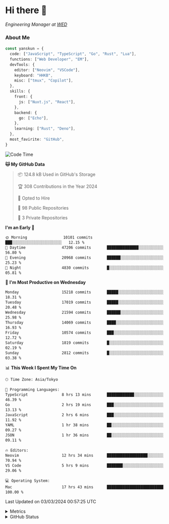 # Hi there&nbsp;:wave:

<!-- ![Alt text](https://spotify-recently-played-readme.vercel.app/api?user=31kynbuubkiu3r4qh4hjuaglhfay) -->

_Engineering Manager at [WED](https://github.com/wedinc)_

### About Me

```ts
const yanskun = {
  code: ["JavaScript", "TypeScript", "Go", "Rust", "Lua"],
  functions: ["Web Developer", "EM"],
  devTools: {
    editor: ["Neovim", "VSCode"],
    keyboard: "HHKB",
    misc: ["tmux", "Copilot"],
  },
  skills: {
    front: {
      js: ["Nuxt.js", "React"],
    },
    backend: {
      go: ["Echo"],
    },
    learning: ["Rust", "Deno"],
  },
  most_favirite: "GitHub",
}
```

<!--START_SECTION:waka-->
![Code Time](http://img.shields.io/badge/Code%20Time-722%20hrs%2024%20mins-blue)

**🐱 My GitHub Data** 

> 📦 124.8 kB Used in GitHub's Storage 
 > 
> 🏆 308 Contributions in the Year 2024
 > 
> 💼 Opted to Hire
 > 
> 📜 98 Public Repositories 
 > 
> 🔑 3 Private Repositories 
 > 
**I'm an Early 🐤** 

```text
🌞 Morning                10101 commits       ███░░░░░░░░░░░░░░░░░░░░░░   12.15 % 
🌆 Daytime                47206 commits       ██████████████░░░░░░░░░░░   56.80 % 
🌃 Evening                20968 commits       ██████░░░░░░░░░░░░░░░░░░░   25.23 % 
🌙 Night                  4830 commits        █░░░░░░░░░░░░░░░░░░░░░░░░   05.81 % 
```
📅 **I'm Most Productive on Wednesday** 

```text
Monday                   15218 commits       █████░░░░░░░░░░░░░░░░░░░░   18.31 % 
Tuesday                  17019 commits       █████░░░░░░░░░░░░░░░░░░░░   20.48 % 
Wednesday                21594 commits       ██████░░░░░░░░░░░░░░░░░░░   25.98 % 
Thursday                 14069 commits       ████░░░░░░░░░░░░░░░░░░░░░   16.93 % 
Friday                   10574 commits       ███░░░░░░░░░░░░░░░░░░░░░░   12.72 % 
Saturday                 1819 commits        █░░░░░░░░░░░░░░░░░░░░░░░░   02.19 % 
Sunday                   2812 commits        █░░░░░░░░░░░░░░░░░░░░░░░░   03.38 % 
```


📊 **This Week I Spent My Time On** 

```text
🕑︎ Time Zone: Asia/Tokyo

💬 Programming Languages: 
TypeScript               8 hrs 13 mins       ████████████░░░░░░░░░░░░░   46.39 % 
Go                       2 hrs 19 mins       ███░░░░░░░░░░░░░░░░░░░░░░   13.13 % 
JavaScript               2 hrs 6 mins        ███░░░░░░░░░░░░░░░░░░░░░░   11.92 % 
YAML                     1 hr 38 mins        ██░░░░░░░░░░░░░░░░░░░░░░░   09.27 % 
JSON                     1 hr 36 mins        ██░░░░░░░░░░░░░░░░░░░░░░░   09.11 % 

🔥 Editors: 
Neovim                   12 hrs 34 mins      ██████████████████░░░░░░░   70.94 % 
VS Code                  5 hrs 9 mins        ███████░░░░░░░░░░░░░░░░░░   29.06 % 

💻 Operating System: 
Mac                      17 hrs 43 mins      █████████████████████████   100.00 % 
```


 Last Updated on 03/03/2024 00:57:25 UTC
<!--END_SECTION:waka-->

<details>
  <summary>Metrics</summary>
  <img src="https://github.com/yanskun/yanskun/blob/main/github-metrics.svg" alt="Metrics">
</details>

<details>
  <summary>GitHub Status</summary>
  <picture>
    <source media="(prefers-color-scheme: dark)" srcset="https://raw.githubusercontent.com/yanskun/yanskun/master/profile-summary-card-output/nord_dark/0-profile-details.svg">
   <img src="https://raw.githubusercontent.com/yanskun/yanskun/master/profile-summary-card-output/default/0-profile-details.svg">
  </picture>
  <br>
  <picture>
    <source media="(prefers-color-scheme: dark)" srcset="https://raw.githubusercontent.com/yanskun/yanskun/master/profile-summary-card-output/nord_dark/1-repos-per-language.svg">
   <img src="https://raw.githubusercontent.com/yanskun/yanskun/master/profile-summary-card-output/default/1-repos-per-language.svg">
  </picture>
  <picture>
    <source media="(prefers-color-scheme: dark)" srcset="https://raw.githubusercontent.com/yanskun/yanskun/master/profile-summary-card-output/nord_dark/2-most-commit-language.svg">
   <img src="https://raw.githubusercontent.com/yanskun/yanskun/master/profile-summary-card-output/default/2-most-commit-language.svg">
  </picture>
  <br>
  <picture>
    <source media="(prefers-color-scheme: dark)" srcset="https://raw.githubusercontent.com/yanskun/yanskun/master/profile-summary-card-output/nord_dark/3-stats.svg">
   <img src="https://raw.githubusercontent.com/yanskun/yanskun/master/profile-summary-card-output/default/3-stats.svg">
  </picture>
  <picture>
    <source media="(prefers-color-scheme: dark)" srcset="https://raw.githubusercontent.com/yanskun/yanskun/master/profile-summary-card-output/nord_dark/4-productive-time.svg">
   <img src="https://raw.githubusercontent.com/yanskun/yanskun/master/profile-summary-card-output/default/4-productive-time.svg">
  </picture>
</details>
